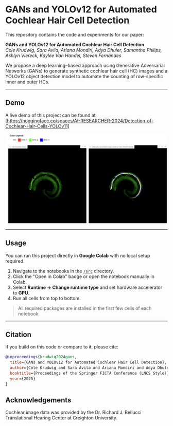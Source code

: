 # GANs and YOLOv12 for Automated Cochlear Hair Cell Detection

This repository contains the code and experiments for our paper:

**GANs and YOLOv12 for Automated Cochlear Hair Cell Detection**  
_Cole Krudwig, Sara Avila, Ariana Mondiri, Adya Dhuler, Samantha Philips, Ashlyn Viereck, Kaylee Van Handel, Steven Fernandes_

We propose a deep learning–based approach using Generative Adversarial Networks (GANs) to generate synthetic cochlear hair cell (HC) images and a YOLOv12 object detection model to automate the counting of row-specific inner and outer HCs.

---

## Demo

A live demo of this project can be found at [https://huggingface.co/spaces/AI-RESEARCHER-2024/Detection-of-Cochlear-Hair-Cells-YOLOv11]

![YOLOv11 Demo](images/image1.png)

---

## Usage

You can run this project directly in **Google Colab** with no local setup required.

1. Navigate to the notebooks in the [`/src`](./src) directory.
2. Click the "Open in Colab" badge or open the notebook manually in Colab.
3. Select **Runtime → Change runtime type** and set hardware accelerator to **GPU**.
4. Run all cells from top to bottom.

> All required packages are installed in the first few cells of each notebook.

---

## Citation

If you build on this code or compare to it, please cite:

```bibtex
@inproceedings{krudwig2024gans,
  title={GANs and YOLOv12 for Automated Cochlear Hair Cell Detection},
  author={Cole Krudwig and Sara Avila and Ariana Mondiri and Adya Dhuler and Samantha Philips and Ashlyn Viereck and Kaylee Van Handel and Steven Fernandes},
  booktitle={Proceedings of the Springer FICTA Conference (LNCS Style)},
  year={2025}
}
```

## Acknowledgements

Cochlear image data was provided by the Dr. Richard J. Bellucci Translational Hearing Center at Creighton University.
